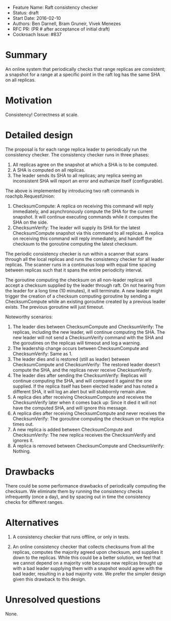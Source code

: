 - Feature Name: Raft consistency checker
- Status: draft
- Start Date: 2016-02-10
- Authors: Ben Darnell, Bram Gruneir, Vivek Menezes
- RFC PR: (PR # after acceptance of initial draft)
- Cockroach Issue: #837

# Summary

An online system that periodically checks that range replicas
are consistent; a snapshot for a range at a specific point in the raft log
has the same SHA on all replicas.

# Motivation

Consistency! Correctness at scale.

# Detailed design

The proposal is for each range replica leader to periodically run the
consistency checker. The consistency checker runs in three phases:

1. All replicas agree on the snapshot at which a SHA is to be computed.
2. A SHA is computed on all replicas.
3. The leader sends its SHA to all replicas; any replica seeing an inconsistent
SHA will report an error and euthanize itself (configurable).

The above is implemented by introducing two raft commands in
roachpb.RequestUnion:

1. ChecksumCompute: A replica on receiving this command will reply
immediately, and asynchronously compute the SHA for the current snapshot. It
will continue executing commands while it computes the SHA on the side. 
2. ChecksumVerify: The leader will supply its SHA for the latest
ChecksumCompute snapshot via this command to all replicas. A replica on
receiving this command will reply immediately, and handoff the checksum to the
goroutine computing the latest checksum.

The periodic consistency checker is run within a scanner that scans through all
the local replicas and runs the consistency checker for all leader replicas.
The scanner runs in a continuous loop with equal time spacing between
replicas such that it spans the entire periodicity interval.

The goroutine computing the checksum on all non-leader replicas will accept
a checksum supplied by the leader through raft. On not hearing from the leader
for a long time (10 minutes), it will terminate. A new leader might trigger the
creation of a checksum computing goroutine by sending a ChecksumCompute while
an existing goroutine created by a previous leader exists. The previous
goroutine will just timeout.

Noteworthy scenarios:

1. The leader dies between ChecksumCompute and ChecksumVerify: The replicas,
including the new leader, will continue computing the SHA. The new leader will
not send a ChecksumVerify command with the SHA and the goroutines on the
replicas will timeout and log a warning.
2. The leadership change occurs between ChecksumCompute and ChecksumVerify:
Same as 1.
3. The leader dies and is restored (still as leader) between ChecksumCompute
and ChecksumVerify: The restored leader doesn’t compute the SHA, and the
replicas never receive ChecksumVerify.
4. The leader dies after sending the ChecksumVerify: Replicas will continue
computing the SHA, and will compared it against the one supplied. If the
replica itself has been elected leader and has noted a different SHA, it will
log an alert but will stubbornly remain alive.
5. A replica dies after receiving ChecksumCompute and receives the
ChecksumVerify later when it comes back up: Since it died it will not have the
computed SHA, and will ignore this message.
6. A replica dies after receiving ChecksumCompute and never receives the
ChecksumVerify: The goroutine computing the checksum on the replica times out.
7. A new replica is added between ChecksumCompute and ChecksumVerify: The new
replica receives the ChecksumVerify and ignores it.
8. A replica is removed between ChecksumCompute and ChecksumVerify: Nothing.

# Drawbacks

There could be some performance drawbacks of periodically computing the
checksum. We eliminate them by running the consistency checks infrequently
(once a day), and by spacing out in time the consistency checks for different
ranges.

# Alternatives

1. A consistency checker that runs offline, or only in tests.

2. An online consistency checker that collects checksums from all the replicas,
computes the majority agreed upon checksum, and supplies it down to the
replicas. While this could be a better solution, we feel that we cannot depend
on a majority vote because new replicas brought up with a bad leader supplying
them with a snapshot would agree with the bad leader, resulting in a bad
majority vote. We prefer the simpler design given this drawback to this design.

# Unresolved questions

None.
